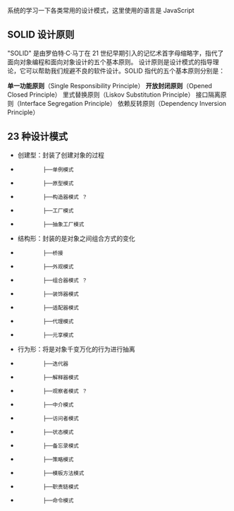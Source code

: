 系统的学习一下各类常用的设计模式，这里使用的语言是 JavaScript

## SOLID 设计原则

"SOLID" 是由罗伯特·C·马丁在 21 世纪早期引入的记忆术首字母缩略字，指代了面向对象编程和面向对象设计的五个基本原则。
设计原则是设计模式的指导理论，它可以帮助我们规避不良的软件设计。SOLID 指代的五个基本原则分别是：

**单一功能原则**（Single Responsibility Principle）
**开放封闭原则**（Opened Closed Principle）
里式替换原则（Liskov Substitution Principle）
接口隔离原则（Interface Segregation Principle）
依赖反转原则（Dependency Inversion Principle）

## 23 种设计模式

-   创建型：封装了创建对象的过程
-             ├──单例模式
-             ├──原型模式
-             ├──构造器模式 ？
-             ├──工厂模式
-             ├──抽象工厂模式
-   结构形：封装的是对象之间组合方式的变化
-             ├──桥接
-             ├──外观模式
-             ├──组合器模式 ？
-             ├──装饰器模式
-             ├──适配器模式
-             ├──代理模式
-             ├──元享模式
-   行为形：将是对象千变万化的行为进行抽离
-             ├──迭代器
-             ├──解释器模式
-             ├──观察者模式 ？
-             ├──中介模式
-             ├──访问者模式
-             ├──状态模式
-             ├──备忘录模式
-             ├──策略模式
-             ├──模板方法模式
-             ├──职责链模式
-             ├──命令模式
